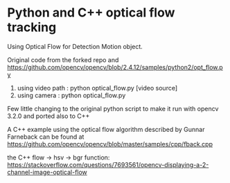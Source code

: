 # Python and C++ optical flow tracking
Using Optical Flow for Detection Motion object.



Original code from the forked repo and  https://github.com/opencv/opencv/blob/2.4.12/samples/python2/opt_flow.py   
1. using video path : python optical_flow.py [video source]  
2. using camera : python optical_flow.py   

Few little changing to the original python script to make it run with opencv 3.2.0 and ported also to C++  

A C++ example using the optical flow algorithm described by Gunnar Farneback can be found at https://github.com/opencv/opencv/blob/master/samples/cpp/fback.cpp

the C++ flow -> hsv -> bgr function:  
https://stackoverflow.com/questions/7693561/opencv-displaying-a-2-channel-image-optical-flow
